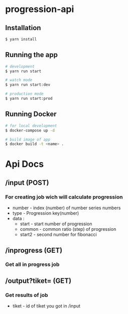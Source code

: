 # progression-api
## Installation

```bash
$ yarn install
```

## Running the app

```bash
# development
$ yarn run start

# watch mode
$ yarn run start:dev

# production mode
$ yarn run start:prod
```

## Running Docker

```bash
# for local development
$ docker-compose up -d

# build image of app
$ docker build -t <name> .
```


# Api Docs
## /input (POST)
### For creating job wich will calculate progression
- number - index (number) of number series numbers
- type - Progression key(number)
- data : 
  - start - start number of progression
  - common - common ratio (step) of progression
  - start2 - second number for fibonacci

## /inprogress (GET)
### Get all in progress job

## /output?tiket= (GET)
### Get results of job
- tiket - id of tiket you got in /input
